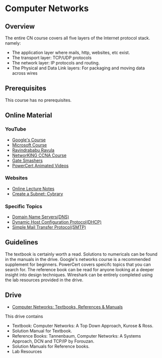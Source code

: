 # Computer Networks

## Overview

The entire CN course covers all five layers of the Internet protocol stack. namely: 
* The application layer where mails, http, websites, etc exist. 
* The transport layer: TCP/UDP protocols
* The network layer: IP protocols and routing. 
* The Physical and Data Link layers: For packaging and moving data across wires

## Prerequisites

This course has no prerequisites.

## Online Material

### YouTube

* [Google's Course](https://www.coursera.org/learn/computer-networking?specialization=google-it-support)
* [Microsoft Course](https://www.youtube.com/watch?v=svkGASq8mNM&t=9772s)
* [Ravindrababu Ravula](https://www.youtube.com/watch?v=UXMIxCYZu8o&list=PLEbnTDJUr_IegfoqO4iPnPYQui46QqT0j)
* [NetworKING CCNA Course](https://www.youtube.com/watch?v=n2D1o-aM-2s&list=PLh94XVT4dq02frQRRZBHzvj2hwuhzSByN)
* [Gate Smashers](https://www.youtube.com/playlist?list=PLxCzCOWd7aiGFBD2-2joCpWOLUrDLvVV_)
* [PowerCert Animated Videos](https://www.youtube.com/playlist?list=PL7zRJGi6nMRzHkyXpGZJg3KfRSCrF15Jg)

### Websites
* [Online Lecture Notes](https://www.cse.iitk.ac.in/users/dheeraj/cs425//)
* [Create a Subnet: Cybrary](https://www.cybrary.it/skill-certification-course/subnetting-certification-training-course/)

### Specific Topics
* [Domain Name Servers(DNS)](https://www.youtube.com/watch?v=72snZctFFtA&t=1s)
* [Dynamic Host Configuration Protocol(DHCP)](https://www.youtube.com/watch?v=IUOVSIKj6GU&t=1s)
* [Simple Mail Transfer Protocol(SMTP)](https://www.youtube.com/watch?v=j7kMZD81hec&t=1s)

## Guidelines
The textbook is certainly worth a read. Solutions to numericals can be found in the manuals in the drive. Google's networks course is a recommended supplement for beginners. PowerCert covers speicifc topics that you can search for. The reference book can be read for anyone looking at a deeper insight into design techniques. Wireshark can be entirely completed using the lab resources provided in the drive. 

## Drive
* [Computer Networks: Textbooks, References & Manuals](https://drive.google.com/open?id=1pLqjXFU2FkhHsaCkN_-0Vz1xtS4c9iDl)

This drive contains
* Textbook: Computer Networks: A Top Down Approach, Kurose & Ross.
* Solution Manual for Textbook.
* Reference Books: Tannenbaum, Computer Networks: A Systems Approach, DCN and TCP/IP by Forouzan.
* Solution Manuals for Reference books. 
* Lab Resources
